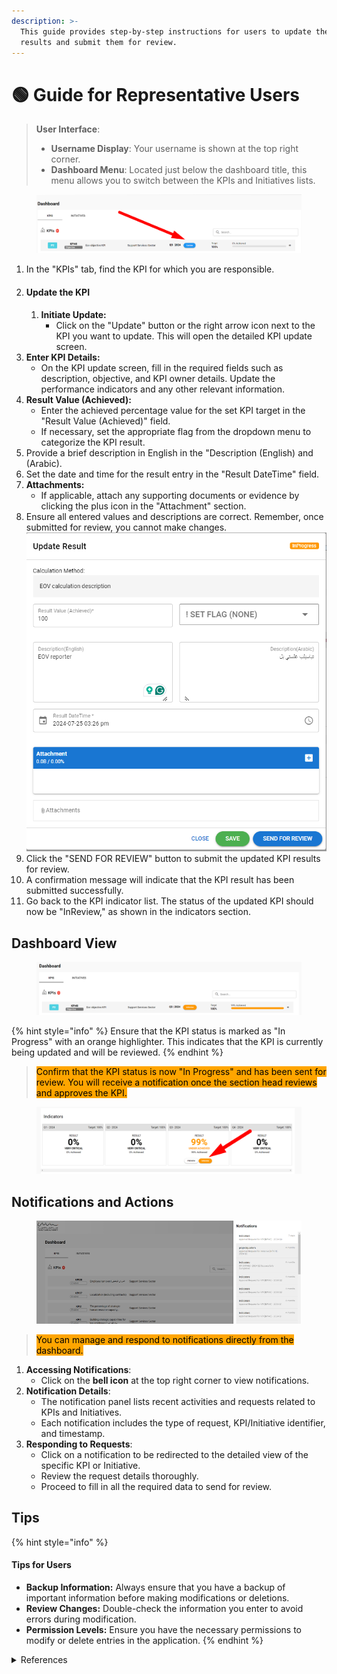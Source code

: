 ```yaml
---
description: >-
  This guide provides step-by-step instructions for users to update their KPI
  results and submit them for review.
---
```


# 🟢 Guide for Representative Users

> **User Interface**:
>
> * **Username Display**: Your username is shown at the top right corner.
> * **Dashboard Menu**: Located just below the dashboard title, this menu allows you to switch between the KPIs and Initiatives lists.

<figure><img src="../.gitbook/assets/image (5).png" alt=""><figcaption></figcaption></figure>

1. In the "KPIs" tab, find the KPI for which you are responsible.&#x20;
2. #### Update the KPI
   1. **Initiate Update:**
      * Click on the "Update" button or the right arrow icon next to the KPI you want to update. This will open the detailed KPI update screen.
3. **Enter KPI Details:**
   * On the KPI update screen, fill in the required fields such as description, objective, and KPI owner details. Update the performance indicators and any other relevant information.
4. **Result Value (Achieved):**
   * Enter the achieved percentage value for the set KPI target in the "Result Value (Achieved)" field.
   * If necessary, set the appropriate flag from the dropdown menu to categorize the KPI result.
5. Provide a brief description in English in the "Description (English) and (Arabic).
6. Set the date and time for the result entry in the "Result DateTime" field.
7. **Attachments:**
   * If applicable, attach any supporting documents or evidence by clicking the plus icon in the "Attachment" section.
8. Ensure all entered values and descriptions are correct. Remember, once submitted for review, you cannot make changes.\
   ![](<../.gitbook/assets/image (6).png>)
9. Click the "SEND FOR REVIEW" button to submit the updated KPI results for review.
10. A confirmation message will indicate that the KPI result has been submitted successfully.
11. Go back to the KPI indicator list. The status of the updated KPI should now be "InReview," as shown in the indicators section.

## Dashboard View

<figure><img src="../.gitbook/assets/image (9).png" alt=""><figcaption></figcaption></figure>

{% hint style="info" %}
Ensure that the KPI status is marked as "In Progress" with an orange highlighter. This indicates that the KPI is currently being updated and will be reviewed.
{% endhint %}

> <mark style="background-color:orange;">Confirm that the KPI status is now "In Progress" and has been sent for review. You will receive a notification once the section head reviews and approves the KPI.</mark>
>
>

<figure><img src="../.gitbook/assets/image (8).png" alt=""><figcaption></figcaption></figure>

## Notifications and Actions

<figure><img src="../.gitbook/assets/image (92).png" alt=""><figcaption></figcaption></figure>

> <mark style="background-color:orange;">You can manage and respond to notifications directly from the dashboard.</mark>

1. **Accessing Notifications**:
   * Click on the **bell icon** at the top right corner to view notifications.
2. **Notification Details**:
   * The notification panel lists recent activities and requests related to KPIs and Initiatives.
   * Each notification includes the type of request, KPI/Initiative identifier, and timestamp.
3. **Responding to Requests**:
   * Click on a notification to be redirected to the detailed view of the specific KPI or Initiative.
   * Review the request details thoroughly.
   * Proceed to fill in all the required data to send for review.

## Tips

{% hint style="info" %}
#### Tips for Users

* **Backup Information:** Always ensure that you have a backup of important information before making modifications or deletions.
* **Review Changes:** Double-check the information you enter to avoid errors during modification.
* **Permission Levels:** Ensure you have the necessary permissions to modify or delete entries in the application.
{% endhint %}

<details>

<summary>References</summary>

<img src="../.gitbook/assets/image (70).png" alt="" data-size="original">

</details>

